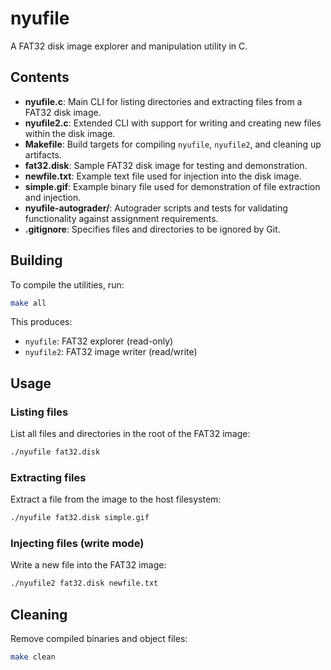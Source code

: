 # nyufile

A FAT32 disk image explorer and manipulation utility in C.

## Contents

- **nyufile.c**: Main CLI for listing directories and extracting files from a FAT32 disk image.
- **nyufile2.c**: Extended CLI with support for writing and creating new files within the disk image.
- **Makefile**: Build targets for compiling `nyufile`, `nyufile2`, and cleaning up artifacts.
- **fat32.disk**: Sample FAT32 disk image for testing and demonstration.
- **newfile.txt**: Example text file used for injection into the disk image.
- **simple.gif**: Example binary file used for demonstration of file extraction and injection.
- **nyufile-autograder/**: Autograder scripts and tests for validating functionality against assignment requirements.
- **.gitignore**: Specifies files and directories to be ignored by Git.

## Building

To compile the utilities, run:

```sh
make all
```

This produces:

- `nyufile`: FAT32 explorer (read-only)
- `nyufile2`: FAT32 image writer (read/write)

## Usage

### Listing files

List all files and directories in the root of the FAT32 image:

```sh
./nyufile fat32.disk
```

### Extracting files

Extract a file from the image to the host filesystem:

```sh
./nyufile fat32.disk simple.gif
```

### Injecting files (write mode)

Write a new file into the FAT32 image:

```sh
./nyufile2 fat32.disk newfile.txt
```

## Cleaning

Remove compiled binaries and object files:

```sh
make clean
```


